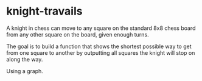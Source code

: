 # knight-travails
A knight in chess can move to any square on the standard 8x8 chess board from any other square on the board, given enough turns.

The goal is to build a function that shows the shortest possible way to get from one square to another by outputting all squares the knight will stop on along the way.

Using a graph.